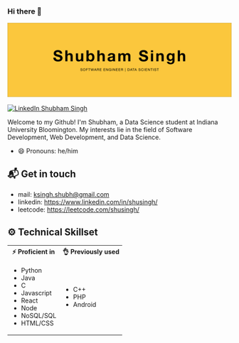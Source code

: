 ### Hi there 👋
![hero image](hero.jpg)

[![LinkedIn Shubham Singh](https://img.shields.io/badge/shusingh-linkedin-yellow?style=for-the-badge)](https://www.linkedin.com/in/shusingh/)

Welcome to my Github! I'm Shubham, a Data Science student at Indiana University Bloomington. My interests lie in the field of Software Development, Web Development, and Data Science.
- 😄 Pronouns: he/him

## 📬 Get in touch
- mail: ksingh.shubh@gmail.com
- linkedin: https://www.linkedin.com/in/shusingh/
- leetcode: https://leetcode.com/shusingh/


## ⚙️ Technical Skillset
<table width="100%">
    <tr>
        <th> ⚡ Proficient in</th>
        <th> 👌 Previously used</th>
    </tr>
    <tr>
        <td>
            <ul>
                <li>Python</li>
                <li>Java</li>
                <li>C</li>
                <li>Javascript</li>
                <li>React</li>
                <li>Node</li>
                <li>NoSQL/SQL</li>
                <li>HTML/CSS</li>
            </ul>
        </td>
        <td>
            <ul>
                <li>C++</li>
                <li>PHP</li>
                <li>Android</li>
            </ul>
        </td>
    </tr>
</table>
